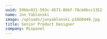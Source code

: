 ```yaml
---
uuid: 59bbc021-593c-4571-8bb7-78cb6bcc1352
name: Jon Yablonski
image: /uploads/jonyablonski-p1660449.jpg
title: Senior Product Designer
company: Mixpanel
---
```

